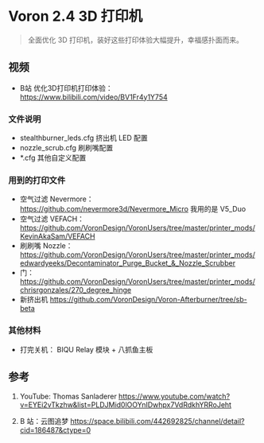 # Voron 2.4 3D 打印机
> 全面优化 3D 打印机，装好这些打印体验大幅提升，幸福感扑面而来。

## 视频
* B站 优化3D打印机打印体验： https://www.bilibili.com/video/BV1Fr4y1Y754


### 文件说明
*  stealthburner_leds.cfg  挤出机 LED 配置
*  nozzle_scrub.cfg	刷刷嘴配置
*  *.cfg 其他自定义配置


### 用到的打印文件
* 空气过滤 Nevermore：  https://github.com/nevermore3d/Nevermore_Micro  我用的是 V5_Duo
* 空气过滤 VEFACH： https://github.com/VoronDesign/VoronUsers/tree/master/printer_mods/KevinAkaSam/VEFACH
* 刷刷嘴 Nozzle： https://github.com/VoronDesign/VoronUsers/tree/master/printer_mods/edwardyeeks/Decontaminator_Purge_Bucket_&_Nozzle_Scrubber
* 门： https://github.com/VoronDesign/VoronUsers/tree/master/printer_mods/chrisrgonzales/270_degree_hinge
* 新挤出机 https://github.com/VoronDesign/Voron-Afterburner/tree/sb-beta      

### 其他材料
* 打完关机： BIQU Relay 模块 + 八抓鱼主板




## 参考

1. YouTube:  Thomas Sanladerer
https://www.youtube.com/watch?v=EYEi2vTkzhw&list=PLDJMid0lOOYnIDwhpx7VdRdkhYRRoJeht

2. B 站：云图追梦
https://space.bilibili.com/442692825/channel/detail?cid=186487&ctype=0